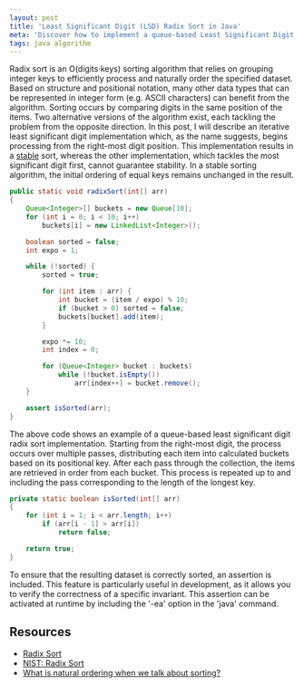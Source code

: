 ```yaml
---
layout: post
title: 'Least Significant Digit (LSD) Radix Sort in Java'
meta: 'Discover how to implement a queue-based Least Significant Digit (LSD) Radix Sort in Java with detailed code examples and explanations.'
tags: java algorithm
---
```


Radix sort is an O(digits·keys) sorting algorithm that relies on grouping integer keys to efficiently process and naturally order the specified dataset.
Based on structure and positional notation, many other data types that can be represented in integer form (e.g. ASCII characters) can benefit from the algorithm.
Sorting occurs by comparing digits in the same position of the items.
Two alternative versions of the algorithm exist, each tackling the problem from the opposite direction.
In this post, I will describe an iterative least significant digit implementation which, as the name suggests, begins processing from the right-most digit position.
This implementation results in a [stable](http://en.wikipedia.org/wiki/Stable_sort#Stability) sort, whereas the other implementation, which tackles the most significant digit first, cannot guarantee stability.
In a stable sorting algorithm, the initial ordering of equal keys remains unchanged in the result.

<!--more-->

```java
public static void radixSort(int[] arr)
{
    Queue<Integer>[] buckets = new Queue[10];
    for (int i = 0; i < 10; i++)
        buckets[i] = new LinkedList<Integer>();

    boolean sorted = false;
    int expo = 1;

    while (!sorted) {
        sorted = true;

        for (int item : arr) {
            int bucket = (item / expo) % 10;
            if (bucket > 0) sorted = false;
            buckets[bucket].add(item);
        }

        expo *= 10;
        int index = 0;

        for (Queue<Integer> bucket : buckets)
            while (!bucket.isEmpty())
                arr[index++] = bucket.remove();
    }

    assert isSorted(arr);
}
```

The above code shows an example of a queue-based least significant digit radix sort implementation.
Starting from the right-most digit, the process occurs over multiple passes, distributing each item into calculated buckets based on its positional key.
After each pass through the collection, the items are retrieved in order from each bucket.
This process is repeated up to and including the pass corresponding to the length of the longest key.

```java
private static boolean isSorted(int[] arr)
{
    for (int i = 1; i < arr.length; i++)
        if (arr[i - 1] > arr[i])
            return false;

    return true;
}
```

To ensure that the resulting dataset is correctly sorted, an assertion is included.
This feature is particularly useful in development, as it allows you to verify the correctness of a specific invariant.
This assertion can be activated at runtime by including the '-ea' option in the 'java' command.

## Resources

- [Radix Sort](http://www.dcs.gla.ac.uk/~pat/52233/slides/RadixSort1x1.pdf)
- [NIST: Radix Sort](http://xlinux.nist.gov/dads/HTML/radixsort.html)
- [What is natural ordering when we talk about sorting?](http://stackoverflow.com/questions/5167928/what-is-natural-ordering-when-we-talk-about-sorting)
